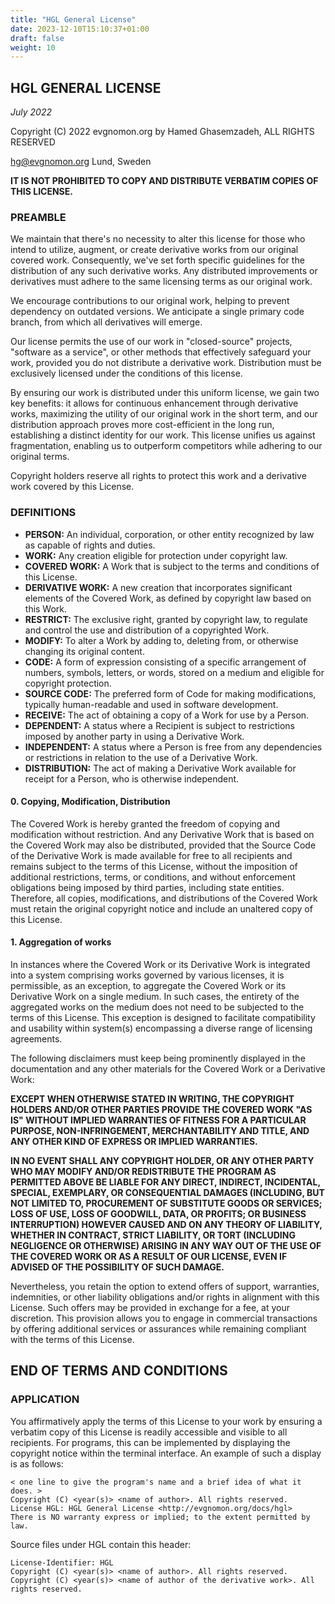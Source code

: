```yaml
---
title: "HGL General License"
date: 2023-12-10T15:10:37+01:00
draft: false
weight: 10
---
```


## HGL GENERAL LICENSE

*July 2022*

Copyright (C) 2022 evgnomon.org by Hamed Ghasemzadeh, ALL RIGHTS RESERVED  

hg@evgnomon.org
Lund, Sweden

**IT IS NOT PROHIBITED TO COPY AND DISTRIBUTE VERBATIM COPIES OF THIS LICENSE.**

### PREAMBLE

We maintain that there's no necessity to alter this license for those who intend to utilize, augment, or create derivative works from our original covered work. Consequently, we've set forth specific guidelines for the distribution of any such derivative works. Any distributed improvements or derivatives must adhere to the same licensing terms as our original work.

We encourage contributions to our original work, helping to prevent dependency on outdated versions. We anticipate a single primary code branch, from which all derivatives will emerge.

Our license permits the use of our work in "closed-source" projects, "software as a service", or other methods that effectively safeguard your work, provided you do not distribute a derivative work. Distribution must be exclusively licensed under the conditions of this license.

By ensuring our work is distributed under this uniform license, we gain two key benefits: it allows for continuous enhancement through derivative works, maximizing the utility of our original work in the short term, and our distribution approach proves more cost-efficient in the long run, establishing a distinct identity for our work. This license unifies us against fragmentation, enabling us to outperform competitors while adhering to our original terms.

Copyright holders reserve all rights to protect this work and a derivative work covered by this License.

### DEFINITIONS
- **PERSON:** An individual, corporation, or other entity recognized by law as capable of rights and duties.
- **WORK:** Any creation eligible for protection under copyright law.
- **COVERED WORK:** A Work that is subject to the terms and conditions of this License.
- **DERIVATIVE WORK:** A new creation that incorporates significant elements of the Covered Work, as defined by copyright law based on this Work.
- **RESTRICT:** The exclusive right, granted by copyright law, to regulate and control the use and distribution of a copyrighted Work.
- **MODIFY:** To alter a Work by adding to, deleting from, or otherwise changing its original content.
- **CODE:** A form of expression consisting of a specific arrangement of numbers, symbols, letters, or words, stored on a medium and eligible for copyright protection.
- **SOURCE CODE:** The preferred form of Code for making modifications, typically human-readable and used in software development.
- **RECEIVE:** The act of obtaining a copy of a Work for use by a Person.
- **DEPENDENT:** A status where a Recipient is subject to restrictions imposed by another party in using a Derivative Work.
- **INDEPENDENT:** A status where a Person is free from any dependencies or restrictions in relation to the use of a Derivative Work.
- **DISTRIBUTION:** The act of making a Derivative Work available for receipt for a Person, who is otherwise independent.

#### 0. Copying, Modification, Distribution

The Covered Work is hereby granted the freedom of copying and modification without restriction. And any Derivative Work that is based on the Covered Work may also be distributed, provided that the Source Code of the Derivative Work is made available for free to all recipients and remains subject to the terms of this License, without the imposition of additional restrictions, terms, or conditions, and without enforcement obligations being imposed by third parties, including state entities. Therefore, all copies, modifications, and distributions of the Covered Work must retain the original copyright notice and include an unaltered copy of this License.

#### 1. Aggregation of works

In instances where the Covered Work or its Derivative Work is integrated into a system comprising works governed by various licenses, it is permissible, as an exception, to aggregate the Covered Work or its Derivative Work on a single medium. In such cases, the entirety of the aggregated works on the medium does not need to be subjected to the terms of this License. This exception is designed to facilitate compatibility and usability within system(s) encompassing a diverse range of licensing agreements.

The following disclaimers must keep being prominently displayed in the documentation and any other materials for the Covered Work or a Derivative Work:

**EXCEPT WHEN OTHERWISE STATED IN WRITING, THE COPYRIGHT HOLDERS AND/OR OTHER PARTIES PROVIDE THE COVERED WORK "AS IS" WITHOUT IMPLIED WARRANTIES OF FITNESS FOR A PARTICULAR PURPOSE, NON-INFRINGEMENT, MERCHANTABILITY AND TITLE, AND ANY OTHER KIND OF EXPRESS OR IMPLIED WARRANTIES.**

**IN NO EVENT SHALL ANY COPYRIGHT HOLDER, OR ANY OTHER PARTY WHO MAY MODIFY AND/OR REDISTRIBUTE THE PROGRAM AS PERMITTED ABOVE BE LIABLE FOR ANY DIRECT, INDIRECT, INCIDENTAL, SPECIAL, EXEMPLARY, OR CONSEQUENTIAL DAMAGES (INCLUDING, BUT NOT LIMITED TO, PROCUREMENT OF SUBSTITUTE GOODS OR SERVICES; LOSS OF USE, LOSS OF GOODWILL, DATA, OR PROFITS; OR BUSINESS INTERRUPTION) HOWEVER CAUSED AND ON ANY THEORY OF LIABILITY, WHETHER IN CONTRACT, STRICT LIABILITY, OR TORT (INCLUDING NEGLIGENCE OR OTHERWISE) ARISING IN ANY WAY OUT OF THE USE OF THE COVERED WORK OR AS A RESULT OF OUR LICENSE, EVEN IF ADVISED OF THE POSSIBILITY OF SUCH DAMAGE.**

Nevertheless, you retain the option to extend offers of support, warranties, indemnities, or other liability obligations and/or rights in alignment with this License. Such offers may be provided in exchange for a fee, at your discretion. This provision allows you to engage in commercial transactions by offering additional services or assurances while remaining compliant with the terms of this License.

## END OF TERMS AND CONDITIONS

### APPLICATION

You affirmatively apply the terms of this License to your work by ensuring a verbatim copy of this License is readily accessible and visible to all recipients. For programs, this can be implemented by displaying the copyright notice within the terminal interface. An example of such a display is as follows:

```plaintext
< one line to give the program's name and a brief idea of what it does. >
Copyright (C) <year(s)> <name of author>. All rights reserved.
License HGL: HGL General License <http://evgnomon.org/docs/hgl>
There is NO warranty express or implied; to the extent permitted by law.
```

Source files under HGL contain this header:
```plaintext
License-Identifier: HGL
Copyright (C) <year(s)> <name of author>. All rights reserved.
Copyright (C) <year(s)> <name of author of the derivative work>. All rights reserved.
```
